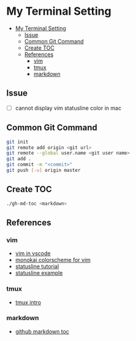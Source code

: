 # My Terminal Setting

* [My Terminal Setting](#my-terminal-setting)
   * [Issue](#issue)
   * [Common Git Command](#common-git-command)
   * [Create TOC](#create-toc)
   * [References](#references)
      * [vim](#vim)
      * [tmux](#tmux)
      * [markdown](#markdown)

## Issue
- [ ] cannot display vim statusline color in mac

## Common Git Command
```bash
git init
git remote add origin <git url>
git remote --global user.name <git user name>
git add .
git commit -m "<commit>"
git push [-u] origin master
```

## Create TOC
```bash
./gh-md-toc <markdown>
```

## References
### vim
+ [vim in vscode](https://zhuanlan.zhihu.com/p/188499395)
+ [monokai colorscheme for vim](https://github.com/sickill/vim-monokai)
+ [statusline tutorial](https://medium.com/hackernoon/the-last-statusline-for-vim-a613048959b2)
+ [statusline example](https://gist.github.com/ahmedelgabri/b9127dfe36ba86f4496c8c28eb65ef2b)

### tmux
+ [tmux intro](https://blog.hawkhost.com/2010/06/28/tmux-the-terminal-multiplexer/)

### markdown
+ [github markdown toc](https://github.com/ekalinin/github-markdown-toc)
